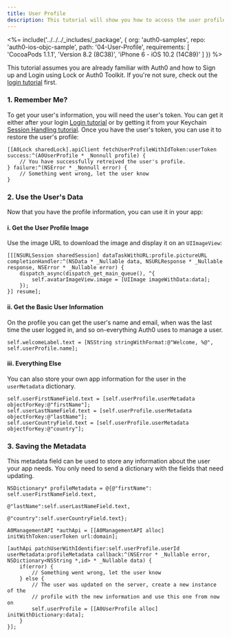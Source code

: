 ```yaml
---
title: User Profile
description: This tutorial will show you how to access the user profile from within your app, as well as how to update it.
---
```


<%= include('../../../_includes/_package', {
  org: 'auth0-samples',
  repo: 'auth0-ios-objc-sample',
  path: '04-User-Profile',
  requirements: [
    'CocoaPods 1.1.1',
    'Version 8.2 (8C38)',
    'iPhone 6 - iOS 10.2 (14C89)'
  ]
}) %>

This tutorial assumes you are already familiar with Auth0 and how to Sign up and Login using Lock or Auth0 Toolkit. If you're not sure, check out the [login tutorial](/quickstart/native/ios-objc/01-login) first.

### 1. Remember Me?

To get your user's information, you will need the user's token. You can get it either after your login [Login tutorial](/quickstart/native/ios-objc/01-login) or by getting it from your Keychain [Session Handling tutorial](/quickstart/native/ios-objc/03-session-handling).
Once you have the user's token, you can use it to restore the user's profile:

```objc
[[A0Lock sharedLock].apiClient fetchUserProfileWithIdToken:userToken
success:^(A0UserProfile * _Nonnull profile) {
	// You have successfully retreived the user's profile.
} failure:^(NSError * _Nonnull error) {
	// Something went wrong, let the user know
}
```

### 2. Use the User's Data

Now that you have the profile information, you can use it in your app:

#### i. Get the User Profile Image

Use the image URL to download the image and display it on an `UIImageView`:

```objc
[[[NSURLSession sharedSession] dataTaskWithURL:profile.pictureURL completionHandler:^(NSData * _Nullable data, NSURLResponse * _Nullable response, NSError * _Nullable error) {
    dispatch_async(dispatch_get_main_queue(), ^{
        self.avatarImageView.image = [UIImage imageWithData:data];
    });
}] resume];
```

#### ii. Get the Basic User Information

On the profile you can get the user's name and email, when was the last time the user logged in, and so on-everything Auth0 uses to manage a user.

```objc
self.welcomeLabel.text = [NSString stringWithFormat:@"Welcome, %@", self.userProfile.name];
```

#### iii. Everything Else

You can also store your own app information for the user in the `userMetadata` dictionary.

```objc
self.userFirstNameField.text = [self.userProfile.userMetadata objectForKey:@"firstName"];
self.userLastNameField.text = [self.userProfile.userMetadata objectForKey:@"lastName"];
self.userCountryField.text = [self.userProfile.userMetadata objectForKey:@"country"];
```

### 3. Saving the Metadata

This metadata field can be used to store any information about the user your app needs. You only need to send a dictionary with the fields that need updating.

```objc
NSDictionary* profileMetadata = @{@"firstName": self.userFirstNameField.text,
                                  @"lastName":self.userLastNameField.text,
                                  @"country":self.userCountryField.text};

A0ManagementAPI *authApi = [[A0ManagementAPI alloc] initWithToken:userToken url:domain];

[authApi patchUserWithIdentifier:self.userProfile.userId userMetadata:profileMetadata callback:^(NSError * _Nullable error, NSDictionary<NSString *,id> * _Nullable data) {
    if(error) {
        // Something went wrong, let the user know
    } else {
        // The user was updated on the server, create a new instance of the
        // profile with the new information and use this one from now on
        self.userProfile = [[A0UserProfile alloc] initWithDictionary:data];
    }
}];
```
